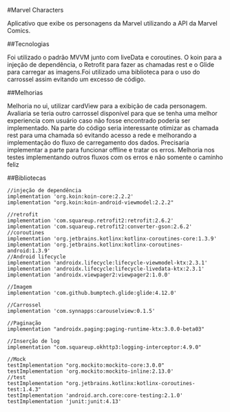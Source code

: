 #Marvel Characters

Aplicativo que exibe os personagens da Marvel utilizando a API da Marvel Comics.

##Tecnologias

Foi utilizado o padrão MVVM junto com liveData e coroutines. O koin para a injeção de dependência, o Retrofit para fazer as chamadas rest e o
Glide para carregar as imagens.Foi utilizado uma biblioteca para o uso do carrossel assim evitando um excesso de código.

##Melhorias

Melhoria no ui, utilizar cardView para a exibição de cada personagem. Avaliaria se teria outro carrossel disponível para que se tenha uma melhor 
experiencia com usuário caso não fosse encontrado poderia ser implementado.
Na parte do código seria interessante otimizar as chamada rest para uma chamada só evitando acesso a rede e melhorando a implementação do fluxo de carregamento dos dados.
Precisaria implementar a parte para funcionar offline e tratar os erros.
Melhoria nos testes implementando outros fluxos com os erros e não somente o caminho feliz


##Bibliotecas 

	//injeção de dependência
	implementation 'org.koin:koin-core:2.2.2'
	implementation "org.koin:koin-android-viewmodel:2.2.2"

	//retrofit
    implementation 'com.squareup.retrofit2:retrofit:2.6.2'
    implementation 'com.squareup.retrofit2:converter-gson:2.6.2'
	//coroutines
    implementation 'org.jetbrains.kotlinx:kotlinx-coroutines-core:1.3.9'
    implementation 'org.jetbrains.kotlinx:kotlinx-coroutines-android:1.3.9'
	//Android lifecycle
    implementation 'androidx.lifecycle:lifecycle-viewmodel-ktx:2.3.1'
    implementation 'androidx.lifecycle:lifecycle-livedata-ktx:2.3.1'
    implementation 'androidx.viewpager2:viewpager2:1.0.0'

	//Imagem
    implementation 'com.github.bumptech.glide:glide:4.12.0'
	
	//Carrossel
    implementation 'com.synnapps:carouselview:0.1.5'
	
	//Paginação
    implementation "androidx.paging:paging-runtime-ktx:3.0.0-beta03"
	
	//Inserção de log 
    implementation "com.squareup.okhttp3:logging-interceptor:4.9.0"
    
	//Mock
    testImplementation "org.mockito:mockito-core:3.0.0"
    testImplementation 'org.mockito:mockito-inline:2.13.0'
	//test
    testImplementation "org.jetbrains.kotlinx:kotlinx-coroutines-test:1.4.3"
    testImplementation 'android.arch.core:core-testing:2.1.0'
	testImplementation 'junit:junit:4.13'


